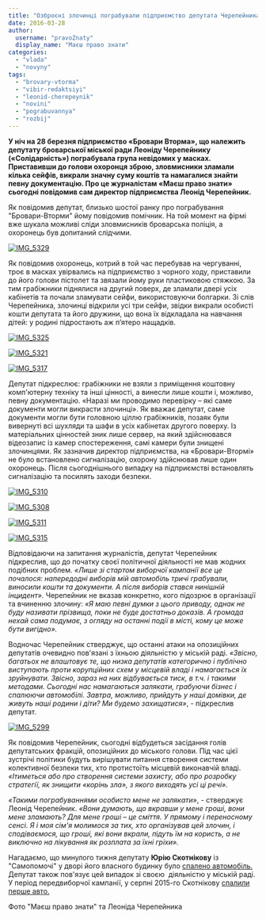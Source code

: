 ```yaml
---
title: "Озброєні злочинці пограбували підприємство депутата Черепейника"
date: 2016-03-28
author: 
  username: "pravoZnaty"
  display_name: "Маєш право знати"
categories: 
  - "vlada"
  - "novyny"
tags: 
  - "brovary-vtorma"
  - "vibir-redaktsiyi"
  - "leonid-cherepeynik"
  - "novini"
  - "pograbuvannya"
  - "rozbij"
---
```


**У ніч на 28 березня підприємство «Бровари Вторма», що належить депутату броварської міської ради Леоніду Черепейнику («Солідарність») пограбувала група невідомих у масках. Приставивши до голови охоронця зброю, зловмисники зламали кілька сейфів, викрали значну суму коштів та намагалися знайти певну документацію. Про це журналістам «Маєш право знати» сьогодні повідомив сам директор підприємства Леонід Черепейник.**

Як повідомив депутат, близько шостої ранку про пограбування "Бровари-Вторми" йому повідомив помічник. На той момент на фірмі вже шукала можливі сліди зловмисників броварська поліція, а охоронець був допитаний слідчими.

[![IMG_5329](https://mpz.brovary.org/wp-content/uploads/2016/03/IMG_5329.jpg)](https://mpz.brovary.org/wp-content/uploads/2016/03/IMG_5329.jpg)

Як повідомив охоронець, котрий в той час перебував на чергуванні, троє в масках увірвались на підприємство з чорного ходу, приставили до його голови пістолет та звязали йому руки пластиковою стяжкою. За тим грабіжники піднялися на другий поверх, де зламали двері усіх кабінетів та почали зламувати сейфи, використовуючи болгарки. Зі слів Черепейника, злочинці відкрили усі три сейфи, звідки викрали особисті кошти депутата та його дружини, що вона їх відкладала на навчання дітей: у родині підростають аж п’ятеро нащадків.

[![IMG_5325](https://mpz.brovary.org/wp-content/uploads/2016/03/IMG_5325.jpg)](https://mpz.brovary.org/wp-content/uploads/2016/03/IMG_5325.jpg)

[![IMG_5321](https://mpz.brovary.org/wp-content/uploads/2016/03/IMG_5321.jpg)](https://mpz.brovary.org/wp-content/uploads/2016/03/IMG_5321.jpg)

[![IMG_5317](https://mpz.brovary.org/wp-content/uploads/2016/03/IMG_5317.jpg)](https://mpz.brovary.org/wp-content/uploads/2016/03/IMG_5317.jpg)

Депутат підкреслює: грабіжники не взяли з приміщення коштовну комп'ютерну техніку та інші цінності, а винесли лише кошти і, можливо, певну документацію. «Наразі ми проводимо перевірку – які саме документи могли викрасти злочинці». Як вважає депутат, саме документи могли бути головною ціллю грабіжників, позаяк були вивернуті всі шухляди та шафи в усіх кабінетах другого поверху. Із матеріальних цінностей зник лише сервер, на який здійснювався відеозапис із камер спостереження, самі камери були знищені злочинцями. Як зазначив директор підприємства, на «Бровари-Втормі» не було встановлено сигналізацію, охорону здійснював лише один охоронець. Після сьогоднішнього випадку на підприємстві встановлять сигналізацію та посилять заходи безпеки.

[![IMG_5310](https://mpz.brovary.org/wp-content/uploads/2016/03/IMG_5310-1.jpg)](https://mpz.brovary.org/wp-content/uploads/2016/03/IMG_5310-1.jpg)

[![IMG_5308](https://mpz.brovary.org/wp-content/uploads/2016/03/IMG_5308.jpg)](https://mpz.brovary.org/wp-content/uploads/2016/03/IMG_5308.jpg)

[![IMG_5311](https://mpz.brovary.org/wp-content/uploads/2016/03/IMG_5311.jpg)](https://mpz.brovary.org/wp-content/uploads/2016/03/IMG_5311.jpg)

[![IMG_5315](https://mpz.brovary.org/wp-content/uploads/2016/03/IMG_5315.jpg)](https://mpz.brovary.org/wp-content/uploads/2016/03/IMG_5315.jpg)

Відповідаючи на запитання журналістів, депутат Черепейник підкреслив, що до початку своєї політичної діяльності не мав жодних подібних проблем. _«Лише зі стартом виборчої кампанії все це почалося: напередодні виборів мій автомобіль тричі грабували, виносили кошти та документи. А після виборів стався нинішній інцидент»._ Черепейник не вказав конкретно, кого підозрює в організації та вчиненню злочину: _«Я маю певні думки з цього приводу, однак не буду називати прізвища, поки не буде достатньо доказів. А громада нехай сама подумає, з огляду на останні події в місті, кому це може бути вигідно»._

Водночас Черепейник стверджує, що останні атаки на опозиційних депутатів очевидно пов'язані з їхньою діяльністю у міській раді. _«Звісно, багатьох не влаштовує те, що низка депутатів категорично і публічно виступають проти корупційних схем у місцевій владі і намагається їх зруйнувати. Звісно, зараз на них відбувається тиск, в т.ч. і такими методами. Сьогодні нас намагаються залякати, грабуючи бізнес і спалюючи автомобілі. Завтра, можливо, прийдуть у наші домівки, де живуть наші родини і діти? Ми будемо захищатися»_, - підкреслив депутат.

[![IMG_5299](https://mpz.brovary.org/wp-content/uploads/2016/03/IMG_5299.jpg)](https://mpz.brovary.org/wp-content/uploads/2016/03/IMG_5299.jpg)

Як повідомив Черепейник, сьогодні відбудеться засідання голів депутатських фракцій, опозиційних до міського голови. Під час цієї зустрічі політики будуть вирішувати питання створення системи колективної безпеки тих, хто протистоїть місцевій виконавчій владі. _«Ітиметься або про створення системи захисту, або про розробку стратегії, як знищити «корінь зла», з якого виходять усі ці речі»._

_«Такими пограбуваннями особисто мене не залякати»_, - стверджує Леонід Черепейник. _«Вони думають, що вкравши у мене гроші, вони мене зламають? Для мене гроші – це сміття. У прямому і переносному сенсі. Я і моя сім'я молимося за тих, хто організував цей злочин, і сподіваємося, що гроші, які вони вкрали, підуть їм на користь, а не виключно на лікування як розплата за їхні гріхи»._

Нагадаємо, що минулого тижня депутату **Юрію Скотнікову** із "Самопомочі" у дворі його власного будинку було [спалено автомобіль.](https://mpz.brovary.org/tsiyeyi-nochi-brovarskomu-deputatu-znovu-spalyly-avto-foto-video/) Депутат також пов'язує цей випадок зі своєю  діяльністю у міській раді. У період передвиборчої кампанії, у серпні 2015-го Скотнікову [спалили перше авто.](https://www.youtube.com/watch?v=qTunVHt24QM) 

Фото "Маєш право знати" та Леоніда Черепейника
